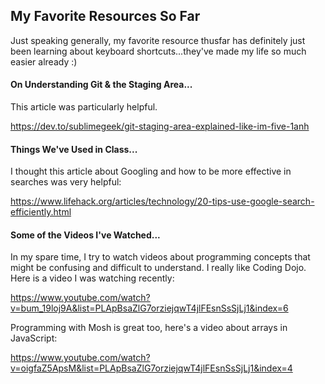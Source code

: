 ## My Favorite Resources So Far

Just speaking generally, my favorite resource thusfar has definitely just been learning about keyboard shortcuts...they've made my life so much easier already :)

#### On Understanding Git & the Staging Area...

This article was particularly helpful.

https://dev.to/sublimegeek/git-staging-area-explained-like-im-five-1anh

#### Things We've Used in Class...

I thought this article about Googling and how to be more effective in searches was very helpful:

https://www.lifehack.org/articles/technology/20-tips-use-google-search-efficiently.html


#### Some of the Videos I've Watched...

In my spare time, I try to watch videos about programming concepts that might be confusing and difficult to understand.
I really like Coding Dojo. Here is a video I was watching recently:

https://www.youtube.com/watch?v=bum_19loj9A&list=PLApBsaZlG7orziejqwT4jlFEsnSsSjLj1&index=6

Programming with Mosh is great too, here's a video about arrays in JavaScript:

https://www.youtube.com/watch?v=oigfaZ5ApsM&list=PLApBsaZlG7orziejqwT4jlFEsnSsSjLj1&index=4
